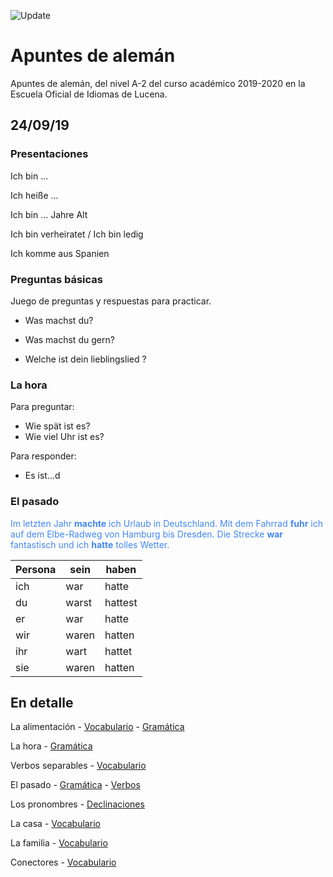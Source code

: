 ![Update](https://img.shields.io/date/1570568203?color=green&label=Letzte%20Aktualisierung&logo=update&logoColor=red&style=for-the-badge)

# Apuntes de alemán

Apuntes de alemán, del nivel A-2 del curso académico 2019-2020 en la Escuela Oficial de Idiomas de Lucena.

## 24/09/19

### Presentaciones

Ich bin ...

Ich heiße ...

Ich bin ... Jahre Alt

Ich bin verheiratet / Ich bin ledig

Ich komme aus Spanien

### Preguntas básicas

Juego de preguntas y respuestas para practicar.

* Was machst du?

* Was machst du gern?

* Welche ist dein lieblingslied ?

### La hora

Para preguntar:
* Wie spät ist es?
* Wie viel Uhr ist es?

Para responder:
* Es ist...d

### El pasado

<span style="color:#4287f5"> Im letzten Jahr <b>machte</b> ich Urlaub in Deutschland. Mit dem Fahrrad <b>fuhr</b> ich auf dem Elbe-Radweg von Hamburg bis Dresden. Die Strecke <b>war</b> fantastisch und ich <b>hatte</b> tolles Wetter. </span>

| Persona | sein | haben |
| ----- | ----- | ---- |
| ich | war | hatte |
| du | warst | hattest |
| er | war | hatte |
| wir | waren | hatten |
| ihr | wart | hattet |
| sie | waren | hatten |

## En detalle

La alimentación - [Vocabulario](./vocabulario/alimentacion.md) - [Gramática](./gramatica/alimentacion.md)

La hora - [Gramática](./gramatica/lahora.md)

Verbos separables - [Vocabulario](./vocabulario/treenbare-verben.md)

El pasado - [Gramática](./gramatica/pasado.md) - [Verbos](./vocabulario/verbos-pasado.md)

Los pronombres - [Declinaciones](./gramatica/declinaciones-pronombres.md)

La casa - [Vocabulario](./vocabulario/casa.md)

La familia - [Vocabulario](./vocabulario/familia.md)

Conectores - [Vocabulario](./vocabulario/conectores.md)
